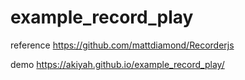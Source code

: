 # example_record_play

reference
https://github.com/mattdiamond/Recorderjs

demo
https://akiyah.github.io/example_record_play/
